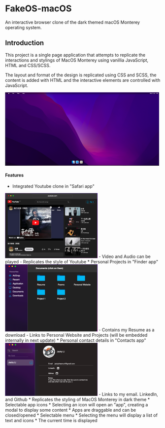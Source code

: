 # FakeOS-macOS

An interactive browser clone of the dark themed macOS Monterey operating system.

 ## Introduction

 This project is a single page application that attempts to replicate the interactions and stylings of MacOS Monterey using vanillia JavaScript, HTML and CSS/SCSS. 

 The layout and format of the design is replicated using CSS and SCSS, the content is added with HTML and the interactive elements are controlled with JavaScript. 

<img width="500" src="Screen Shot 2023-01-10 at 9.39.59 am.png">

#### Features


* Integrated Youtube clone in "Safari app"
<img width="300" src="Screen Shot 2023-01-10 at 9.43.48 am.png">
    - Video and Audio can be played
    - Replicates the style of Youtube
* Personal Projects in "Finder app"
<img width="300" src="Screen Shot 2023-01-10 at 9.43.21 am.png">
   - Contains my Resume as a download
   - Links to Personal Website and Projects (will be embedded internally in next update)
* Personal contact details in "Contacts app" 
<img width="300" src="Screen Shot 2023-01-10 at 9.44.06 am.png">
   - Links to my email. LinkedIn, and Github
* Replicates the styling of MacOS Monterey in dark theme
* Selectable app icons
* Selecting an icon will open an "app", creating a modal to display some content
* Apps are draggable and can be closed/opened 
* Selectable menu
* Selecting the menu will display a list of text and icons
* The current time is displayed

